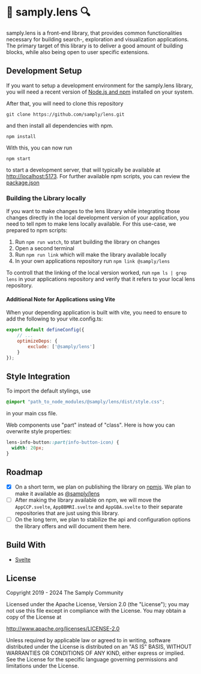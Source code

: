 # 🔎 samply.lens 🔍

samply.lens is a front-end library, that provides common functionalities necessary for building search-, exploration and visualization  applications. The primary target of this library is to deliver a good amount of building blocks, while also being open to user specific extensions.

## Development Setup
If you want to setup a development environment for the samply.lens library, you will need a recent version of [Node.js and npm](https://docs.npmjs.com/downloading-and-installing-node-js-and-npm) installed on your system.

After that, you will need to clone this repository

``` shell
git clone https://github.com/samply/lens.git
```

and then install all dependencies with npm.

``` shell
npm install
```

With this, you can now run

``` shell
npm start
```

to start a development server, that will typically be available at [http://localhost:5173](http://localhost:5173). For further available npm scripts, you can review the [package.json](./package.json)

### Building the Library locally
If you want to make changes to the lens library while integrating those changes directly in the local development version of your application, you need to tell npm to make lens locally available. For this use-case, we prepared to npm scripts:

1) Run `npm run watch`, to start building the library on changes
2) Open a second terminal
3) Run `npm run link` which will make the library available locally
4) In your own applications repository run `npm link @samply/lens`

To controll that the linking of the local version worked, run `npm ls | grep lens` in your applications repository and verify that it refers to your local lens repository.

#### Additional Note for Applications using Vite
When your depending application is built with vite, you need to ensure to add the following to your vite.config.ts:

``` javascript
export default defineConfig({
    // ... 
	optimizeDeps: {
		exclude: ['@samply/lens']
	}
});
```

## Style Integration

To import the default stylings, use 
```css
@import "path_to_node_modules/@samply/lens/dist/style.css";
```
in your main css file.

Web components use "part" instead of "class". Here is how you can overwrite style properties:

```css
lens-info-button::part(info-button-icon) {
  width: 20px;
}
```

## Roadmap 
- [x] On a short term, we plan on publishing the library on [npmjs](https://www.npmjs.com/). We plan to make it available as [@samply/lens](https://www.npmjs.com/package/@samply/lens)
- [ ] After making the library available on npm, we will move the `AppCCP.svelte`, `AppBBMRI.svelte` and `AppGBA.svelte` to their separate repositories that are just using this library.
- [ ] On the long term, we plan to stabilize the api and configuration options the library offers and will document them here. 

## Build With 
- [Svelte](https://svelte.dev/)

## License

Copyright 2019 - 2024 The Samply Community

Licensed under the Apache License, Version 2.0 (the "License"); you may not use this file except in compliance with the License. You may obtain a copy of the License at

http://www.apache.org/licenses/LICENSE-2.0

Unless required by applicable law or agreed to in writing, software distributed under the License is distributed on an "AS IS" BASIS, WITHOUT WARRANTIES OR CONDITIONS OF ANY KIND, either express or implied. See the License for the specific language governing permissions and limitations under the License.
